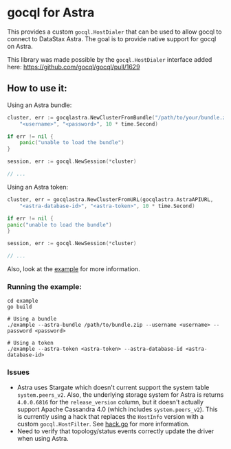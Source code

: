# gocql for Astra

This provides a custom `gocql.HostDialer` that can be used to allow gocql to connect to DataStax Astra. The goal is to
provide native support for gocql on Astra.

This library was made possible by the `gocql.HostDialer` interface added here: https://github.com/gocql/gocql/pull/1629

## How to use it:

Using an Astra bundle:

```go
cluster, err := gocqlastra.NewClusterFromBundle("/path/to/your/bundle.zip", 
	"<username>", "<password>", 10 * time.Second)

if err != nil {
    panic("unable to load the bundle")
}

session, err := gocql.NewSession(*cluster)

// ...
```

Using an Astra token:

```go
cluster, err = gocqlastra.NewClusterFromURL(gocqlastra.AstraAPIURL, 
	"<astra-database-id>", "<astra-token>", 10 * time.Second)

if err != nil {
panic("unable to load the bundle")
}

session, err := gocql.NewSession(*cluster)

// ...
```

Also, look at the [example](example) for more information.

### Running the example:

```
cd example
go build

# Using a bundle
./example --astra-bundle /path/to/bundle.zip --username <username> --password <password>

# Using a token
./example --astra-token <astra-token> --astra-database-id <astra-database-id> 
```

### Issues

* Astra uses Stargate which doesn't current support the system table `system.peers_v2`. Also, the underlying storage 
  system for Astra is returns `4.0.0.6816` for the `release_version` column, but it doesn't actually support Apache
  Cassandra 4.0 (which includes `system.peers_v2`).  This is currently using a hack that replaces the `HostInfo` 
  version with a custom `gocql.HostFilter`. See [hack.go](hack.go) for more information.
* Need to verify that topology/status events correctly update the driver when using Astra.
